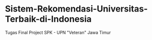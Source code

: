 # Sistem-Rekomendasi-Universitas-Terbaik-di-Indonesia
Tugas Final Project SPK - UPN "Veteran" Jawa Timur
